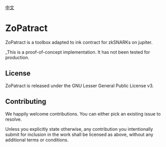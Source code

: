 [中文](https://github.com/patractlabs/ZoPatract/blob/master/README_zh.md)

# ZoPatract

ZoPatract is a toolbox adapted to ink contract for zkSNARKs on jupiter.

_This is a proof-of-concept implementation. It has not been tested for production.

## License

ZoPatract is released under the GNU Lesser General Public License v3.

## Contributing

We happily welcome contributions. You can either pick an existing issue to resolve.

Unless you explicitly state otherwise, any contribution you intentionally submit for inclusion in the work shall be licensed as above, without any additional terms or conditions.


